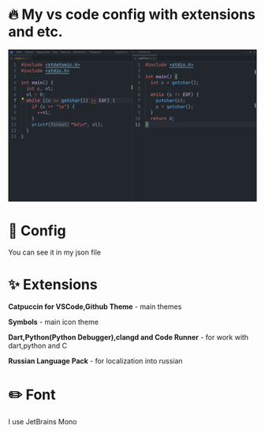 # 🔥 My vs code config with extensions and etc.
![](https://github.com/retrovisionagain/myvscodeConfig/blob/main/vscodiumScreen.png)
# 📝 Config
You can see it in my json file 

# ✨ Extensions

**Catpuccin for VSCode,Github Theme** - main themes

**Symbols** - main icon theme

**Dart,Python(Python Debugger),clangd and Code Runner** - for work with dart,python and C

**Russian Language Pack** - for localization into russian

# ✏️ Font

I use JetBrains Mono

